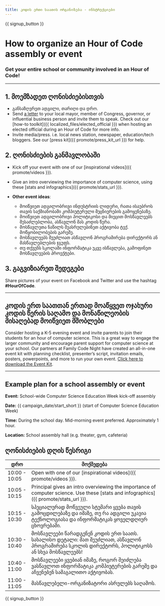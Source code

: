 ```yaml
---
title: კოდის ერთი საათის ორგანიზება - ინსტრუქციები
---
```


{{ signup_button }}

# How to organize an Hour of Code assembly or event

### Get your entire school or community involved in an Hour of Code!

* * *

## 1. მოემზადეთ ღონისძიებისთვის

- განსაზღვრეთ ადგილი, თარიღი და დრო.
- Send [a letter](https://hourofcode.com/promote/resources#sample-emails) to your local mayor, member of Congress, governor, or influential business person and invite them to speak. Check out our [how-to toolkit]({{ localized_files/elected_official }}) when hosting an elected official during an Hour of Code for more info.
- Invite media/press. i.e. local news station, newspaper, education/tech bloggers. See our [press kit]({{ promote/press_kit_url }}) for help.

## 2. ღონისძიების განმავლობაში

- Kick off your event with one of our [inspirational videos]({{ promote/videos }}).
- Give an intro overviewing the importance of computer science, using these [stats and infographics]({{ promote/stats_url }}).   
      
    
- **Other event ideas**: 
    - მოიწვიეთ ადგილობრივი ინდუსტრიის ლიდერი, რათა ისაუბროს თავის საქმიანობაში კომპიუტერული მეცნიერების გამოყენებაზე.
    - მოიწვიეთ ადგილობრივი პოლიტიკოსი და მიეცით მოსწავლეებს შესაძლებლობა, ასწავლონ მას კოდის წერა.
    - მოსწავლეთა ნაწილს შეასრულებინეთ აქტივობა ტექ. მოწყობილობების გარეშე.
    - მოსწავლეებს შეუძლიათ ასწავლონ პროგრამირება დირექტორს ან მასწავლებლების ჯგუფს.
    - თუ თქვენს სკოლაში ინფორმატიკა უკვე ისწავლება, გამოფინეთ მოსწავლეების პროექტები.

## 3. გაგვიზიარეთ შედეგები

Share pictures of your event on Facebook and Twitter and use the hashtag **#HourOfCode**.

* * *

## კოდის ერთ საათთან ერთად მოაწყვეთ ოჯახური კოდის წერის საღამო და მონაწილეობის მისაღებად მოიწვიეთ მშობლები

Consider hosting a K-5 evening event and invite parents to join their students for an hour of computer science. This is a great way to engage the larger community and encourage parent support for computer science at your school. Our partners at Family Code Night have created an all-in-one event kit with planning checklist, presenter’s script, invitation emails, posters, powerpoints, and more to run your own event. [Click here to download the Event Kit](http://www.familycodenight.org/DownloadCodeDotOrg.html).

* * *

## Example plan for a school assembly or event

**Event:** School-wide Computer Science Education Week kick-off assembly

**Date:** {{ campaign_date/start_short }} (start of Computer Science Education Week)

**Time:** During the school day. Mid-morning event preferred. Approximately 1 hour.

**Location:** School assembly hall (e.g. theater, gym, cafeteria)

## ღონისძიების დღის წესრიგი

| დრო           | მოქმედება                                                                                                                                      |
| ------------- | ---------------------------------------------------------------------------------------------------------------------------------------------- |
| 10:00 - 10:05 | Open with one of our [inspirational videos]({{ promote/videos }}).                                                                             |
| 10:05 - 10:15 | Principal gives an intro overviewing the importance of computer science. Use these [stats and infographics]({{ promote/stats_url }}).          |
| 10:15 - 10:30 | სპეციალურად მოწვეული სტუმარი ყვება თავის გამოცდილებაზე და იმაზე, თუ რა ადგილი უკავია ტექნოლოგიასა და ინფორმატიკას ყოველდღიურ ცხოვრებაში.       |
| 10:30 - 10:40 | მოსწავლეები წარადგენენ კოდის ერთ საათს. სახალისო დეტალი: მათ შეუძლიათ, ასწავლონ პროგრამირება სკოლის დირექტორს, პოლიტიკოსს ან სხვა მოსწავლეებს! |
| 10:40 - 11:00 | მოსწავლეები ყვებიან იმაზე, როგორ შეიძლება ვასწავლოთ ინფორმატიკა კომპიუტერების გარეშე და აჩვენებენ სამაგალითო აქტივობას.                        |
| 11:00 - 11:05 | მასწავლებელი-ორგანიზატორი ასრულებს საღამოს.                                                                                                    |

{{ signup_button }}